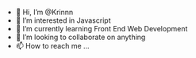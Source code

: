 - 👋 Hi, I’m @Krinnn
- 👀 I’m interested in Javascript
- 🌱 I’m currently learning Front End Web Development
- 💞️ I’m looking to collaborate on anything
- 📫 How to reach me ...

<!---
Krinnn/Krinnn is a ✨ special ✨ repository because its `README.md` (this file) appears on your GitHub profile.
You can click the Preview link to take a look at your changes.
--->
